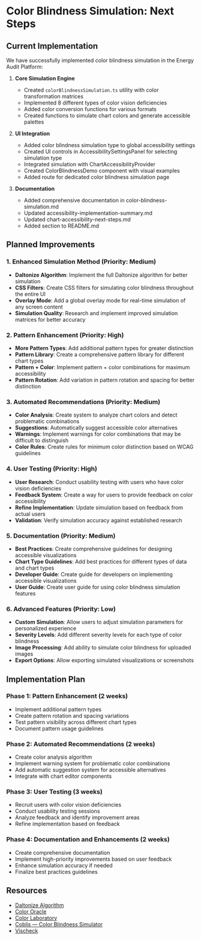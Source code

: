 # Color Blindness Simulation: Next Steps

## Current Implementation

We have successfully implemented color blindness simulation in the Energy Audit Platform:

1. **Core Simulation Engine**
   - Created `colorBlindnessSimulation.ts` utility with color transformation matrices
   - Implemented 8 different types of color vision deficiencies
   - Added color conversion functions for various formats
   - Created functions to simulate chart colors and generate accessible palettes

2. **UI Integration**
   - Added color blindness simulation type to global accessibility settings
   - Created UI controls in AccessibilitySettingsPanel for selecting simulation type
   - Integrated simulation with ChartAccessibilityProvider
   - Created ColorBlindnessDemo component with visual examples
   - Added route for dedicated color blindness simulation page

3. **Documentation**
   - Added comprehensive documentation in color-blindness-simulation.md
   - Updated accessibility-implementation-summary.md
   - Updated chart-accessibility-next-steps.md
   - Added section to README.md

## Planned Improvements

### 1. Enhanced Simulation Method (Priority: Medium)
- **Daltonize Algorithm**: Implement the full Daltonize algorithm for better simulation
- **CSS Filters**: Create CSS filters for simulating color blindness throughout the entire UI
- **Overlay Mode**: Add a global overlay mode for real-time simulation of any screen content
- **Simulation Quality**: Research and implement improved simulation matrices for better accuracy

### 2. Pattern Enhancement (Priority: High)
- **More Pattern Types**: Add additional pattern types for greater distinction
- **Pattern Library**: Create a comprehensive pattern library for different chart types
- **Pattern + Color**: Implement pattern + color combinations for maximum accessibility
- **Pattern Rotation**: Add variation in pattern rotation and spacing for better distinction

### 3. Automated Recommendations (Priority: Medium)
- **Color Analysis**: Create system to analyze chart colors and detect problematic combinations
- **Suggestions**: Automatically suggest accessible color alternatives
- **Warnings**: Implement warnings for color combinations that may be difficult to distinguish
- **Color Rules**: Create rules for minimum color distinction based on WCAG guidelines

### 4. User Testing (Priority: High)
- **User Research**: Conduct usability testing with users who have color vision deficiencies
- **Feedback System**: Create a way for users to provide feedback on color accessibility
- **Refine Implementation**: Update simulation based on feedback from actual users
- **Validation**: Verify simulation accuracy against established research

### 5. Documentation (Priority: Medium)
- **Best Practices**: Create comprehensive guidelines for designing accessible visualizations
- **Chart Type Guidelines**: Add best practices for different types of data and chart types
- **Developer Guide**: Create guide for developers on implementing accessible visualizations
- **User Guide**: Create user guide for using color blindness simulation features

### 6. Advanced Features (Priority: Low)
- **Custom Simulation**: Allow users to adjust simulation parameters for personalized experience
- **Severity Levels**: Add different severity levels for each type of color blindness
- **Image Processing**: Add ability to simulate color blindness for uploaded images
- **Export Options**: Allow exporting simulated visualizations or screenshots

## Implementation Plan

### Phase 1: Pattern Enhancement (2 weeks)
- Implement additional pattern types
- Create pattern rotation and spacing variations
- Test pattern visibility across different chart types
- Document pattern usage guidelines

### Phase 2: Automated Recommendations (2 weeks)
- Create color analysis algorithm
- Implement warning system for problematic color combinations
- Add automatic suggestion system for accessible alternatives
- Integrate with chart editor components

### Phase 3: User Testing (3 weeks)
- Recruit users with color vision deficiencies
- Conduct usability testing sessions
- Analyze feedback and identify improvement areas
- Refine implementation based on feedback

### Phase 4: Documentation and Enhancements (2 weeks)
- Create comprehensive documentation
- Implement high-priority improvements based on user feedback
- Enhance simulation accuracy if needed
- Finalize best practices guidelines

## Resources

- [Daltonize Algorithm](http://www.daltonize.org/)
- [Color Oracle](https://colororacle.org/)
- [Color Laboratory](https://colorlab.wickline.org/colorblind/colorlab/)
- [Coblis — Color Blindness Simulator](https://www.color-blindness.com/coblis-color-blindness-simulator/)
- [Vischeck](http://www.vischeck.com/) 